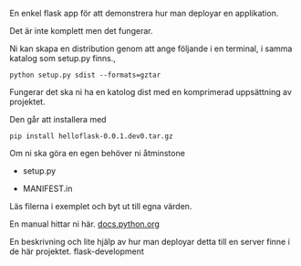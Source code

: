 En enkel flask app för att demonstrera hur man deployar en applikation.

Det är inte komplett men det fungerar.


Ni kan skapa en distribution genom att ange följande i en terminal, i samma katalog som setup.py finns.,

 `python setup.py sdist --formats=gztar`
 
 Fungerar det ska ni ha en katolog dist med en komprimerad uppsättning av projektet.
 
 Den går att installera med 
 
    pip install helloflask-0.0.1.dev0.tar.gz

Om ni ska göra en egen  behöver ni åtminstone

- setup.py
    
- MANIFEST.in

Läs filerna i exemplet och byt ut till egna värden.

En manual hittar ni här. [docs.python.org](https://docs.python.org/2/distutils/setupscript.html)
    

En beskrivning och lite hjälp av hur man deployar detta till en server finne i de här projektet. 
flask-development